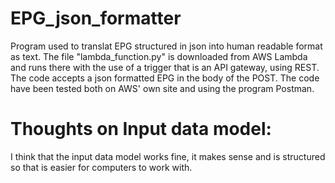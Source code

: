 # EPG_json_formatter
 Program used to translat EPG structured in json into human readable format as text. The file "lambda_function.py" is downloaded from AWS Lambda and runs there with the use of a trigger that is an API gateway, using REST. The code accepts a json formatted EPG in the body of the POST. The code have been tested both on AWS' own site and using the program Postman. 

# Thoughts on Input data model:
I think that the input data model works fine, it makes sense and is structured so that is easier for computers to work with.
